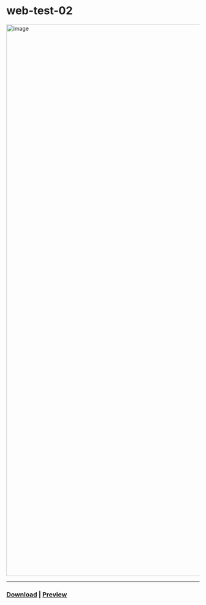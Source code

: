 # web-test-02
 
<img width="1437" alt="image" src="https://user-images.githubusercontent.com/111915039/223169176-9a388df8-79ae-497f-a657-e12ad7ed1fb0.png">
<hr>

### [Download](https://github.com/blackscriptt/web-test-02/archive/refs/heads/main.zip) | [Preview](https://blackscriptt.github.io/web-homework/homeworks/test-02/src/index.html)
